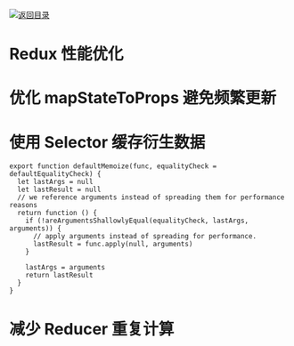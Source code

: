 [![返回目录](https://i.postimg.cc/50XLzC7C/image.png)](https://parg.co/UGZ)

# Redux 性能优化

# 优化 mapStateToProps 避免频繁更新

# 使用 Selector 缓存衍生数据

```
export function defaultMemoize(func, equalityCheck = defaultEqualityCheck) {
  let lastArgs = null
  let lastResult = null
  // we reference arguments instead of spreading them for performance reasons
  return function () {
    if (!areArgumentsShallowlyEqual(equalityCheck, lastArgs, arguments)) {
      // apply arguments instead of spreading for performance.
      lastResult = func.apply(null, arguments)
    }

    lastArgs = arguments
    return lastResult
  }
}
```

# 减少 Reducer 重复计算
